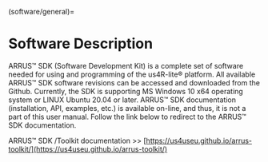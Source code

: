 (software/general)=
# Software Description

ARRUS™ SDK (Software Development Kit) is a complete set of software needed for using and programming of the us4R-lite® platform. 
All available ARRUS™ SDK software revisions can be accessed and downloaded from the Github. Currently, the SDK is supporting MS Windows 10 x64 operating system or LINUX Ubuntu 20.04 or later.
ARRUS™ SDK documentation (installation, API, examples, etc.) is available on-line, and thus, it is not a part of this user manual. Follow the link below to redirect to the ARRUS™ SDK documentation.

ARRUS™ SDK /Toolkit documentation >>  [https://us4useu.github.io/arrus-toolkit/](https://us4useu.github.io/arrus-toolkit/)

